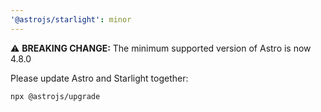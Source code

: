 ```yaml
---
'@astrojs/starlight': minor
---
```


⚠️ **BREAKING CHANGE:** The minimum supported version of Astro is now 4.8.0

Please update Astro and Starlight together:

```sh
npx @astrojs/upgrade
```
